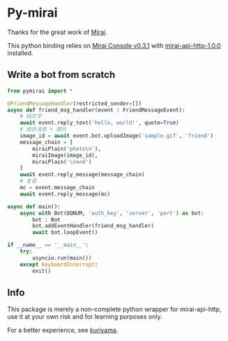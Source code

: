 # Py-mirai

Thanks for the great work of [Mirai](https://github.com/mamoe/mirai).

This python binding relies on [Mirai Console v0.3.1](https://github.com/mamoe/mirai-console/releases/tag/v0.3.1) with [mirai-api-http-1.0.0](https://github.com/mamoe/mirai-api-http/releases/tag/1.0.0) installed.

## Write a bot from scratch

```python
from pymirai import *

@FriendMessageHandler(restricted_sender=[])
async def friend_msg_handler(event : FriendMessageEvent):
    # 纯文字
    await event.reply_text('hello, world!', quote=True)
    # 组合消息 + 图片
    image_id = await event.bot.uploadImage('sample.gif', 'friend')
    message_chain = [
        miraiPlain('photo\n'),
        miraiImage(image_id),
        miraiPlain('\nend')
    ]
    await event.reply_message(message_chain)
    # 复读
    mc = event.message_chain
    await event.reply_message(mc)

async def main():
    async with Bot(QQNUM, 'auth_key', 'server', 'port') as bot:
        bot : Bot
        bot.addEventHandler(friend_msg_handler)
        await bot.loopEvent()

if __name__ == '__main__':
    try:
        asyncio.run(main())
    except KeyboardInterrupt:
        exit()
```

## Info

This package is merely a non-complete python wrapper for mirai-api-http, use it at your own risk and for learning purposes only.

For a better experience, see [kuriyama](https://pypi.org/project/kuriyama/).